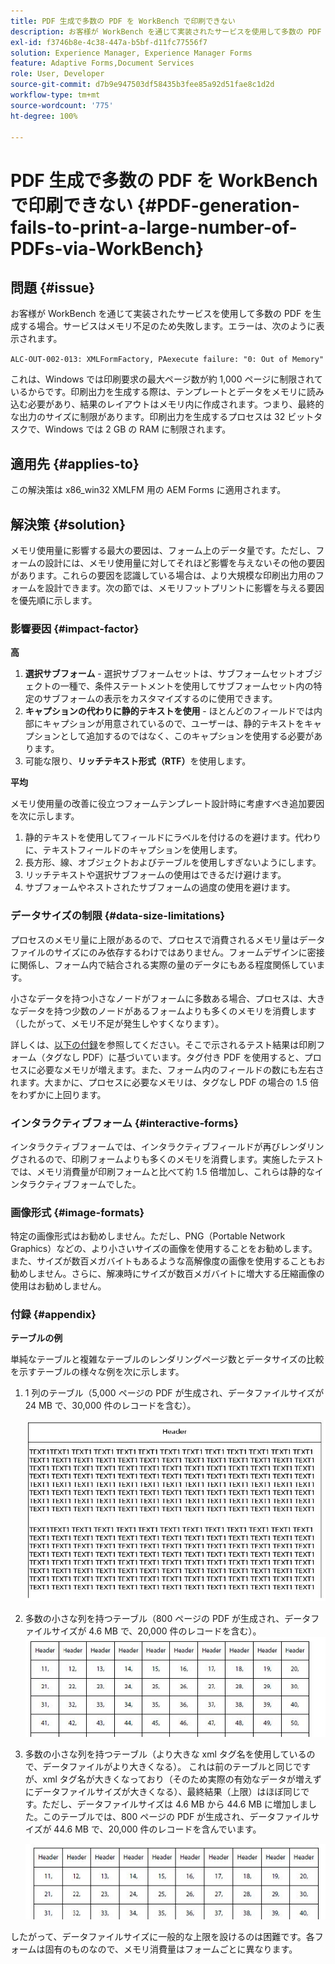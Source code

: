 ```yaml
---
title: PDF 生成で多数の PDF を WorkBench で印刷できない
description: お客様が WorkBench を通じて実装されたサービスを使用して多数の PDF を生成すると、印刷サービスは失敗します。
exl-id: f3746b8e-4c38-447a-b5bf-d11fc77556f7
solution: Experience Manager, Experience Manager Forms
feature: Adaptive Forms,Document Services
role: User, Developer
source-git-commit: d7b9e947503df58435b3fee85a92d51fae8c1d2d
workflow-type: tm+mt
source-wordcount: '775'
ht-degree: 100%

---
```


# PDF 生成で多数の PDF を WorkBench で印刷できない {#PDF-generation-fails-to-print-a-large-number-of-PDFs-via-WorkBench}

## 問題 {#issue}

お客様が WorkBench を通じて実装されたサービスを使用して多数の PDF を生成する場合。サービスはメモリ不足のため失敗します。エラーは、次のように表示されます。

`ALC-OUT-002-013: XMLFormFactory, PAexecute failure: "0: Out of Memory"`

<!-- Attached is a simplified template (BollatoRiservatiLandscape_table_simple.xdp) that simulates the problem.
Using the Designer, if we associate the template "BollatoRiservatiLandscape_table_semplice.xdp" with the XML file "BollatoRiservati.xml" during the generation of the pdf, the process comes to occupy 1.6 Gb of RAM. On the server side, with the complete template, the pdf generation process breaks down, occupying 2 GB of RAM.-->

これは、Windows では印刷要求の最大ページ数が約 1,000 ページに制限されているからです。印刷出力を生成する際は、テンプレートとデータをメモリに読み込む必要があり、結果のレイアウトはメモリ内に作成されます。つまり、最終的な出力のサイズに制限があります。印刷出力を生成するプロセスは 32 ビットタスクで、Windows では 2 GB の RAM に制限されます。<!--and 4 GB on UNIX-->

## 適用先 {#applies-to}

この解決策は x86_win32 XMLFM 用の AEM Forms <!--JEE Server and AEM Forms on OSGi Server--> に適用されます。

## 解決策 {#solution}

メモリ使用量に影響する最大の要因は、フォーム上のデータ量です。ただし、フォームの設計には、メモリ使用量に対してそれほど影響を与えないその他の要因があります。これらの要因を認識している場合は、より大規模な印刷出力用のフォームを設計できます。次の節では、メモリフットプリントに影響を与える要因を優先順に示します。

### 影響要因 {#impact-factor}

**高**

1. **選択サブフォーム** - 選択サブフォームセットは、サブフォームセットオブジェクトの一種で、条件ステートメントを使用してサブフォームセット内の特定のサブフォームの表示をカスタマイズするのに使用できます。
1. **キャプションの代わりに静的テキストを使用** - ほとんどのフィールドでは内部にキャプションが用意されているので、ユーザーは、静的テキストをキャプションとして追加するのではなく、このキャプションを使用する必要があります。
1. 可能な限り、**リッチテキスト形式（RTF）**&#x200B;を使用します。

**平均**

メモリ使用量の改善に役立つフォームテンプレート設計時に考慮すべき追加要因を次に示します。

1. 静的テキストを使用してフィールドにラベルを付けるのを避けます。代わりに、テキストフィールドのキャプションを使用します。
2. 長方形、線、オブジェクトおよびテーブルを使用しすぎないようにします。
3. リッチテキストや選択サブフォームの使用はできるだけ避けます。
4. サブフォームやネストされたサブフォームの過度の使用を避けます。

### データサイズの制限 {#data-size-limitations}

プロセスのメモリ量に上限があるので、プロセスで消費されるメモリ量はデータファイルのサイズにのみ依存するわけではありません。フォームデザインに密接に関係し、フォーム内で結合される実際の量のデータにもある程度関係しています。

小さなデータを持つ小さなノードがフォームに多数ある場合、プロセスは、大きなデータを持つ少数のノードがあるフォームよりも多くのメモリを消費します（したがって、メモリ不足が発生しやすくなります）。

詳しくは、[以下の付録](#appendix)を参照してください。そこで示されるテスト結果は印刷フォーム（タグなし PDF）に基づいています。タグ付き PDF を使用すると、プロセスに必要なメモリが増えます。また、フォーム内のフィールドの数にも左右されます。大まかに、プロセスに必要なメモリは、タグなし PDF の場合の 1.5 倍をわずかに上回ります。

### インタラクティブフォーム {#interactive-forms}

インタラクティブフォームでは、インタラクティブフィールドが再びレンダリングされるので、印刷フォームよりも多くのメモリを消費します。実施したテストでは、メモリ消費量が印刷フォームと比べて約 1.5 倍増加し、これらは静的なインタラクティブフォームでした。

### 画像形式 {#image-formats}

特定の画像形式はお勧めしません。ただし、PNG（Portable Network Graphics）などの、より小さいサイズの画像を使用することをお勧めします。また、サイズが数百メガバイトもあるような高解像度の画像を使用することもお勧めしません。さらに、解凍時にサイズが数百メガバイトに増大する圧縮画像の使用はお勧めしません。

### 付録 {#appendix}

**テーブルの例**

単純なテーブルと複雑なテーブルのレンダリングページ数とデータサイズの比較を示すテーブルの様々な例を次に示します。

1. 1 列のテーブル（5,000 ページの PDF が生成され、データファイルサイズが 24 MB で、30,000 件のレコードを含む）。

   ![table_single_column](/help/forms/using/assets/table_single_column.png)

1. 多数の小さな列を持つテーブル（800 ページの PDF が生成され、データファイルサイズが 4.6 MB で、20,000 件のレコードを含む）。
   ![table_many_small_columns](/help/forms/using/assets/table_many_small_columns.png)

1. 多数の小さな列を持つテーブル（より大きな xml タグ名を使用しているので、データファイルがより大きくなる）。
これは前のテーブルと同じですが、xml タグ名が大きくなっており（そのため実際の有効なデータが増えずにデータファイルサイズが大きくなる）、最終結果（上限）はほぼ同じです。ただし、データファイルサイズは 4.6 MB から 44.6 MB に増加しました。このテーブルでは、800 ページの PDF が生成され、データファイルサイズが 44.6 MB で、20,000 件のレコードを含んでいます。

   ![table_bigger_xml_tagname](/help/forms/using/assets/table_bigger_xml_tagname.png)

したがって、データファイルサイズに一般的な上限を設けるのは困難です。各フォームは固有のものなので、メモリ消費量はフォームごとに異なります。
